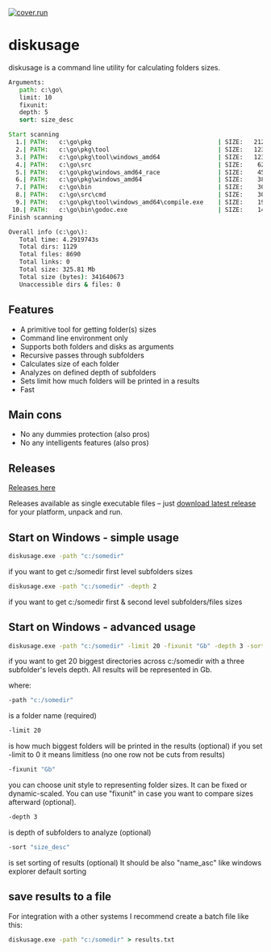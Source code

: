  [![cover.run](https://cover.run/go/github.com/aleksaan/diskusage.svg?style=flat&tag=golang-1.10)](https://cover.run/go?tag=golang-1.10&repo=github.com%2Faleksaan%2Fdiskusage) 
 
# diskusage 
diskusage is a command line utility for calculating folders sizes.
```cmd
Arguments:
   path: c:\go\
   limit: 10
   fixunit: 
   depth: 5
   sort: size_desc

Start scanning
  1.| PATH:   c:\go\pkg                                   | SIZE:   212.95 Mb   | DEPTH: 1 
  2.| PATH:   c:\go\pkg\tool                              | SIZE:   123.65 Mb   | DEPTH: 2 
  3.| PATH:   c:\go\pkg\tool\windows_amd64                | SIZE:   123.65 Mb   | DEPTH: 3 
  4.| PATH:   c:\go\src                                   | SIZE:    62.58 Mb   | DEPTH: 1 
  5.| PATH:   c:\go\pkg\windows_amd64_race                | SIZE:    45.89 Mb   | DEPTH: 2 
  6.| PATH:   c:\go\pkg\windows_amd64                     | SIZE:    38.95 Mb   | DEPTH: 2 
  7.| PATH:   c:\go\bin                                   | SIZE:    30.45 Mb   | DEPTH: 1 
  8.| PATH:   c:\go\src\cmd                               | SIZE:    30.11 Mb   | DEPTH: 2 
  9.| PATH:   c:\go\pkg\tool\windows_amd64\compile.exe    | SIZE:    19.84 Mb   | DEPTH: 4 
 10.| PATH:   c:\go\bin\godoc.exe                         | SIZE:    14.99 Mb   | DEPTH: 2 
Finish scanning

Overall info (c:\go\):
   Total time: 4.2919743s
   Total dirs: 1129
   Total files: 8690
   Total links: 0
   Total size: 325.81 Mb
   Total size (bytes): 341640673
   Unaccessible dirs & files: 0

```
## Features
- A primitive tool for getting folder(s) sizes
- Command line environment only
- Supports both folders and disks as arguments
- Recursive passes through subfolders
- Calculates size of each folder
- Analyzes on defined depth of subfolders
- Sets limit how much folders will be printed in a results
- Fast

## Main cons
- No any dummies protection (also pros)
- No any intelligents features (also pros)

## Releases
[Releases here](https://github.com/aleksaan/diskusage/releases)

Releases available as single executable files – just [download latest release](https://github.com/aleksaan/diskusage/releases) for your platform, unpack and run.

## Start on Windows - simple usage

```cmd
diskusage.exe -path "c:/somedir"
```
if you want to get c:/somedir first level subfolders sizes

```cmd
diskusage.exe -path "c:/somedir" -depth 2
```
if you want to get c:/somedir first & second level subfolders/files sizes


## Start on Windows - advanced usage

```cmd
diskusage.exe -path "c:/somedir" -limit 20 -fixunit "Gb" -depth 3 -sort "size_desc"
```
if you want to get 20 biggest directories across c:/somedir with a three subfolder's levels depth. All results will be represented in Gb.


where:
```cmd
-path "c:/somedir"
``` 
is a folder name (required)
```cmd 
-limit 20
```
is how much biggest folders will be printed in the results (optional)
if you set -limit to 0 it means limitless (no one row not be cuts from results)
```cmd 
-fixunit "Gb"
```
you can choose unit style to representing folder sizes. It can be fixed or dynamic-scaled.
You can use "fixunit" in case you want to compare sizes afterward (optional).
```cmd 
-depth 3
```
is depth of subfolders to analyze (optional)

```cmd 
-sort "size_desc"
```
is set sorting of results (optional)
It should be also "name_asc" like windows explorer default sorting


## save results to a file
For integration with a other systems I recommend create a batch file like this:
```cmd
diskusage.exe -path "c:/somedir" > results.txt
```



